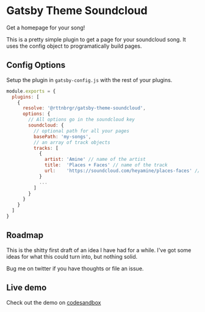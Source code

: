 # Gatsby Theme Soundcloud

Get a homepage for your song!

This is a pretty simple plugin to get a page for your soundcloud song. It uses the config object to programatically build pages. 

## Config Options

Setup the plugin in `gatsby-config.js` with the rest of your plugins.

```gatsby-config.js
module.exports = {
  plugins: [
    {
      resolve: '@rttnbrgr/gatsby-theme-soundcloud',
      options: {
        // All options go in the soundcloud key
        soundcloud: {
          // optional path for all your pages
          basePath: 'my-songs',
          // an array of track objects
          tracks: [
            {
              artist: 'Amine' // name of the artist
              title:  'Places + Faces' // name of the track
              url:    'https://soundcloud.com/heyamine/places-faces' // link to soundcloud track page
            }
            ...
          ]
        }
      }
    }
  ]
}
```

## Roadmap
This is the shitty first draft of an idea I have had for a while. 
I've got some ideas for what this could turn into, but nothing solid.

Bug me on twitter if you have thoughts or file an issue.

## Live demo
Check out the demo on [codesandbox](https://codesandbox.io/s/github/rttnbrgr/gatsby-theme-soundcloud/tree/master/demo)